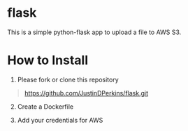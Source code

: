 # flask

This is a simple python-flask app to upload a file to AWS S3.

# How to Install

1. Please fork or clone this repository
> https://github.com/JustinDPerkins/flask.git

2. Create a Dockerfile

3. Add your credentials for AWS
